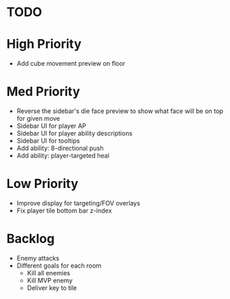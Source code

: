 # TODO

# High Priority

- Add cube movement preview on floor

# Med Priority

- Reverse the sidebar's die face preview to show what face will be on top for given move
- Sidebar UI for player AP
- Sidebar UI for player ability descriptions
- Sidebar UI for tooltips
- Add ability: 8-directional push
- Add ability: player-targeted heal

# Low Priority

- Improve display for targeting/FOV overlays
- Fix player tile bottom bar z-index

# Backlog

- Enemy attacks
- Different goals for each room
    - Kill all enemies
    - Kill MVP enemy
    - Deliver key to tile
